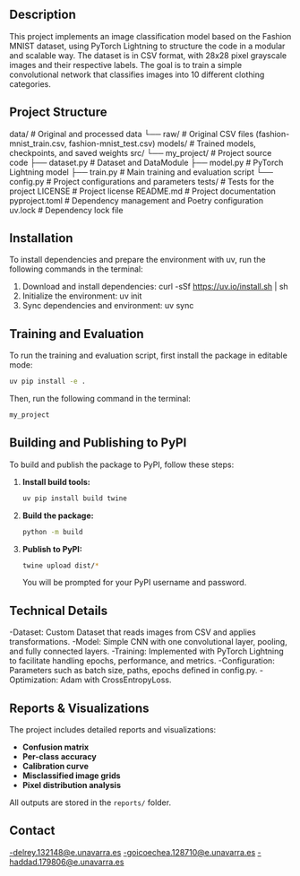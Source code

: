 ## Description

This project implements an image classification model based on the Fashion MNIST dataset, using PyTorch Lightning to structure the code in a modular and scalable way.
The dataset is in CSV format, with 28x28 pixel grayscale images and their respective labels. The goal is to train a simple convolutional network that classifies images into 10 different clothing categories.

## Project Structure

data/ # Original and processed data
 └── raw/ # Original CSV files (fashion-mnist_train.csv, fashion-mnist_test.csv)
models/ # Trained models, checkpoints, and saved weights
src/
 └── my_project/ # Project source code
     ├── dataset.py # Dataset and DataModule
     ├── model.py # PyTorch Lightning model
     ├── train.py # Main training and evaluation script
     └── config.py # Project configurations and parameters
tests/ # Tests for the project
LICENSE # Project license
README.md # Project documentation
pyproject.toml # Dependency management and Poetry configuration
uv.lock # Dependency lock file 

## Installation
To install dependencies and prepare the environment with uv, run the following commands in the terminal:
1. Download and install dependencies: curl -sSf https://uv.io/install.sh | sh
2. Initialize the environment: uv init
3. Sync dependencies and environment: uv sync

## Training and Evaluation
To run the training and evaluation script, first install the package in editable mode:

```bash
uv pip install -e .
```

Then, run the following command in the terminal:

```bash
my_project
```

## Building and Publishing to PyPI
To build and publish the package to PyPI, follow these steps:

1.  **Install build tools:**
    ```bash
    uv pip install build twine
    ```
2.  **Build the package:**
    ```bash
    python -m build
    ```
3.  **Publish to PyPI:**
    ```bash
    twine upload dist/*
    ```
    You will be prompted for your PyPI username and password.


## Technical Details
-Dataset: Custom Dataset that reads images from CSV and applies transformations.
-Model: Simple CNN with one convolutional layer, pooling, and fully connected layers.
-Training: Implemented with PyTorch Lightning to facilitate handling epochs, performance, and metrics.
-Configuration: Parameters such as batch size, paths, epochs defined in config.py.
-Optimization: Adam with CrossEntropyLoss.

## Reports & Visualizations
The project includes detailed reports and visualizations:
- **Confusion matrix**
- **Per-class accuracy**
- **Calibration curve**
- **Misclassified image grids**
- **Pixel distribution analysis**

All outputs are stored in the `reports/` folder.

## Contact
-delrey.132148@e.unavarra.es
-goicoechea.128710@e.unavarra.es
-haddad.179806@e.unavarra.es
